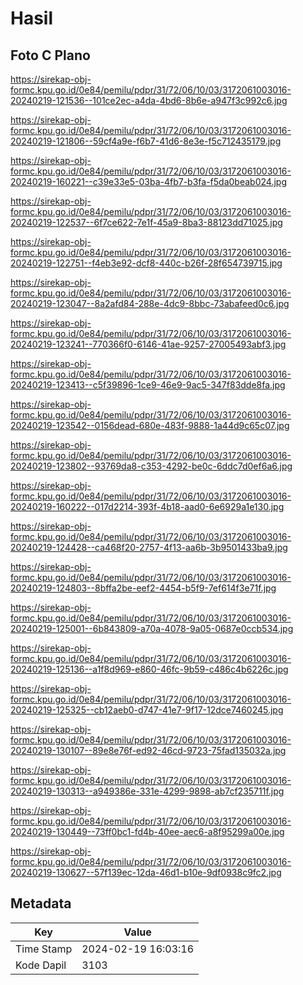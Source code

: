 # Hasil

## Foto C Plano

https://sirekap-obj-formc.kpu.go.id/0e84/pemilu/pdpr/31/72/06/10/03/3172061003016-20240219-121536--101ce2ec-a4da-4bd6-8b6e-a947f3c992c6.jpg

https://sirekap-obj-formc.kpu.go.id/0e84/pemilu/pdpr/31/72/06/10/03/3172061003016-20240219-121806--59cf4a9e-f6b7-41d6-8e3e-f5c712435179.jpg

https://sirekap-obj-formc.kpu.go.id/0e84/pemilu/pdpr/31/72/06/10/03/3172061003016-20240219-160221--c39e33e5-03ba-4fb7-b3fa-f5da0beab024.jpg

https://sirekap-obj-formc.kpu.go.id/0e84/pemilu/pdpr/31/72/06/10/03/3172061003016-20240219-122537--6f7ce622-7e1f-45a9-8ba3-88123dd71025.jpg

https://sirekap-obj-formc.kpu.go.id/0e84/pemilu/pdpr/31/72/06/10/03/3172061003016-20240219-122751--f4eb3e92-dcf8-440c-b26f-28f654739715.jpg

https://sirekap-obj-formc.kpu.go.id/0e84/pemilu/pdpr/31/72/06/10/03/3172061003016-20240219-123047--8a2afd84-288e-4dc9-8bbc-73abafeed0c6.jpg

https://sirekap-obj-formc.kpu.go.id/0e84/pemilu/pdpr/31/72/06/10/03/3172061003016-20240219-123241--770366f0-6146-41ae-9257-27005493abf3.jpg

https://sirekap-obj-formc.kpu.go.id/0e84/pemilu/pdpr/31/72/06/10/03/3172061003016-20240219-123413--c5f39896-1ce9-46e9-9ac5-347f83dde8fa.jpg

https://sirekap-obj-formc.kpu.go.id/0e84/pemilu/pdpr/31/72/06/10/03/3172061003016-20240219-123542--0156dead-680e-483f-9888-1a44d9c65c07.jpg

https://sirekap-obj-formc.kpu.go.id/0e84/pemilu/pdpr/31/72/06/10/03/3172061003016-20240219-123802--93769da8-c353-4292-be0c-6ddc7d0ef6a6.jpg

https://sirekap-obj-formc.kpu.go.id/0e84/pemilu/pdpr/31/72/06/10/03/3172061003016-20240219-160222--017d2214-393f-4b18-aad0-6e6929a1e130.jpg

https://sirekap-obj-formc.kpu.go.id/0e84/pemilu/pdpr/31/72/06/10/03/3172061003016-20240219-124428--ca468f20-2757-4f13-aa6b-3b9501433ba9.jpg

https://sirekap-obj-formc.kpu.go.id/0e84/pemilu/pdpr/31/72/06/10/03/3172061003016-20240219-124803--8bffa2be-eef2-4454-b5f9-7ef614f3e71f.jpg

https://sirekap-obj-formc.kpu.go.id/0e84/pemilu/pdpr/31/72/06/10/03/3172061003016-20240219-125001--6b843809-a70a-4078-9a05-0687e0ccb534.jpg

https://sirekap-obj-formc.kpu.go.id/0e84/pemilu/pdpr/31/72/06/10/03/3172061003016-20240219-125136--a1f8d969-e860-46fc-9b59-c486c4b6226c.jpg

https://sirekap-obj-formc.kpu.go.id/0e84/pemilu/pdpr/31/72/06/10/03/3172061003016-20240219-125325--cb12aeb0-d747-41e7-9f17-12dce7460245.jpg

https://sirekap-obj-formc.kpu.go.id/0e84/pemilu/pdpr/31/72/06/10/03/3172061003016-20240219-130107--89e8e76f-ed92-46cd-9723-75fad135032a.jpg

https://sirekap-obj-formc.kpu.go.id/0e84/pemilu/pdpr/31/72/06/10/03/3172061003016-20240219-130313--a949386e-331e-4299-9898-ab7cf235711f.jpg

https://sirekap-obj-formc.kpu.go.id/0e84/pemilu/pdpr/31/72/06/10/03/3172061003016-20240219-130449--73ff0bc1-fd4b-40ee-aec6-a8f95299a00e.jpg

https://sirekap-obj-formc.kpu.go.id/0e84/pemilu/pdpr/31/72/06/10/03/3172061003016-20240219-130627--57f139ec-12da-46d1-b10e-9df0938c9fc2.jpg


## Metadata

| Key        | Value               |
| ---------- | ------------------- |
| Time Stamp | 2024-02-19 16:03:16 |
| Kode Dapil | 3103                |



